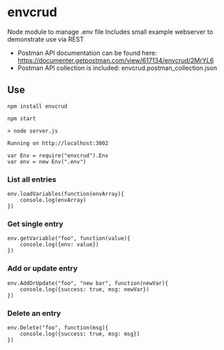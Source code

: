# envcrud

Node module to manage .env file
Includes small example webserver to demonstrate use via REST

- Postman API documentation can be found here: https://documenter.getpostman.com/view/617134/envcrud/2MrYL6
- Postman API collection is included: envcrud.postman_collection.json

## Use
`npm install envcrud`


`npm start`
```
> node server.js

Running on http://localhost:3002
```

```
var Env = require("envcrud").Env
var env = new Env(".env")
```
### List all entries
```
env.loadVariables(function(envArray){
    console.log(envArray)
})
```
### Get single entry
```
env.getVariable("foo", function(value){
    console.log({env: value})
})
```
### Add or update entry
```
env.AddOrUpdate("foo", "new bar", function(newVar){
    console.log({success: true, msg: newVar})
})
```
### Delete an entry
```
env.Delete("foo", function(msg){
    console.log({success: true, msg: msg})
})
```